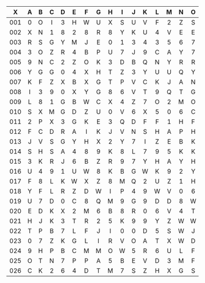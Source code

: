 |X|A|B|C|D|E|F|G|H|I|J|K|L|M|N|O|P|Q|R|S|T|U|V|W|X|Y|Z|
|:-------:|:-------:|:-------:|:-------:|:-------:|:-------:|:-------:|:-------:|:-------:|:-------:|:-------:|:-------:|:-------:|:-------:|:-------:|:-------:|:-------:|:-------:|:-------:|:-------:|:-------:|:-------:|:-------:|:-------:|:-------:|:-------:|:-------:|
|001|0|O|I|3|H|W|U|X|S|U|V|F|2|Z|S|N|I|D|T|N|T|D|T|V|Q|E|
|002|X|N|1|8|2|8|R|8|Y|K|U|4|V|E|E|N|A|B|F|4|1|4|W|Y|W|P|
|003|R|S|G|Y|M|J|E|0|1|3|4|3|5|6|7|D|8|Z|I|C|U|M|6|N|3|C|
|004|3|O|Z|R|4|B|P|U|7|J|9|C|A|Y|7|S|E|8|4|T|L|T|J|B|B|7|
|005|9|N|C|2|Z|O|K|3|D|B|Q|N|Y|R|R|2|K|8|0|9|F|5|N|U|H|Y|
|006|Y|G|G|0|4|X|H|T|Z|3|Y|U|U|Q|Y|N|E|Q|E|R|K|G|G|5|9|4|
|007|K|F|Z|X|B|X|G|T|P|V|C|K|J|A|N|3|9|O|T|Z|9|N|U|I|Z|L|
|008|I|3|9|0|X|Y|G|8|6|V|T|9|Q|T|G|C|3|K|2|W|D|Z|L|6|Q|H|
|009|L|8|1|G|B|W|C|X|4|Z|7|O|2|M|O|8|E|T|5|9|8|L|M|R|Z|O|
|010|S|X|M|G|D|Z|U|0|V|6|X|5|0|6|C|1|M|V|N|6|V|C|M|E|F|C|
|011|2|P|X|3|G|K|E|3|Q|D|F|F|1|H|F|G|U|U|B|C|U|6|0|G|A|I|
|012|F|C|D|R|A|I|K|J|V|N|S|H|A|P|H|C|5|8|O|7|9|N|M|I|U|E|
|013|J|V|S|G|Y|H|X|2|Y|7|I|Z|E|B|K|U|T|J|F|3|2|J|H|I|4|I|
|014|S|H|S|A|4|8|9|K|8|L|7|9|5|K|K|O|V|V|O|2|0|K|7|C|O|U|
|015|3|K|R|J|6|B|Z|R|9|7|Y|H|A|Y|H|U|C|O|S|E|K|U|D|Y|V|N|
|016|U|4|9|1|U|W|8|K|B|G|W|K|9|2|Y|F|B|K|X|Y|I|F|A|M|L|V|
|017|F|8|L|K|W|X|Z|8|M|Q|2|U|Z|1|H|4|T|N|W|J|C|Y|4|D|7|B|
|018|Y|F|L|R|Z|D|W|I|P|4|9|W|V|0|6|T|W|T|3|9|J|3|E|1|3|D|
|019|U|7|D|0|C|8|Q|M|9|G|9|D|D|8|W|6|N|H|1|W|D|4|J|I|A|4|
|020|E|D|K|X|2|M|6|B|8|R|0|6|V|4|T|8|5|A|4|7|Q|4|8|6|L|0|
|021|H|J|K|3|T|R|2|5|K|9|9|Y|Z|W|W|F|4|C|4|C|H|1|O|L|M|C|
|022|T|P|B|7|L|F|J|I|0|0|D|5|S|W|J|2|8|F|N|5|1|0|1|9|9|9|
|023|0|7|Z|K|G|L|I|R|V|O|A|T|X|W|D|7|D|4|J|F|V|L|N|N|9|5|
|024|9|H|P|B|C|M|M|O|W|5|R|6|U|L|F|8|U|H|N|Y|4|I|4|J|I|S|
|025|O|T|N|7|P|P|A|5|B|E|V|D|3|M|F|3|Q|O|A|Y|E|O|G|U|X|6|
|026|C|K|2|6|4|D|T|M|7|S|Z|H|X|G|S|8|S|Z|G|Z|Y|J|4|X|1|3|